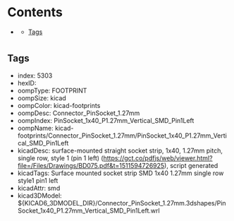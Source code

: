 



Contents
========

* [](#)
	* [Tags](#tags)

# 

## Tags

- index: 5303
- hexID: 
- oompType: FOOTPRINT
- oompSize: kicad
- oompColor: kicad-footprints
- oompDesc: Connector_PinSocket_1.27mm
- oompIndex: PinSocket_1x40_P1.27mm_Vertical_SMD_Pin1Left
- oompName: kicad-footprints/Connector_PinSocket_1.27mm/PinSocket_1x40_P1.27mm_Vertical_SMD_Pin1Left
- kicadDesc: surface-mounted straight socket strip, 1x40, 1.27mm pitch, single row, style 1 (pin 1 left) (https://gct.co/pdfjs/web/viewer.html?file=/Files/Drawings/BD075.pdf&t=1511594726925), script generated
- kicadTags: Surface mounted socket strip SMD 1x40 1.27mm single row style1 pin1 left
- kicadAttr: smd
- kicad3DModel: ${KICAD6_3DMODEL_DIR}/Connector_PinSocket_1.27mm.3dshapes/PinSocket_1x40_P1.27mm_Vertical_SMD_Pin1Left.wrl
